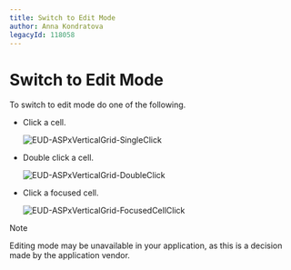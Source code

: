 ```yaml
---
title: Switch to Edit Mode
author: Anna Kondratova
legacyId: 118058
---
```

# Switch to Edit Mode
To switch to edit mode do one of the following.

* Click a cell.
	
	![EUD-ASPxVerticalGrid-SingleClick](../../../images/img127024.gif)
* Double click a cell.
	
	![EUD-ASPxVerticalGrid-DoubleClick](../../../images/img127025.gif)
* Click a focused cell.
	
	![EUD-ASPxVerticalGrid-FocusedCellClick](../../../images/img127026.gif)

> [!NOTE]
> Editing mode may be unavailable in your application, as this is a decision made by the application vendor.